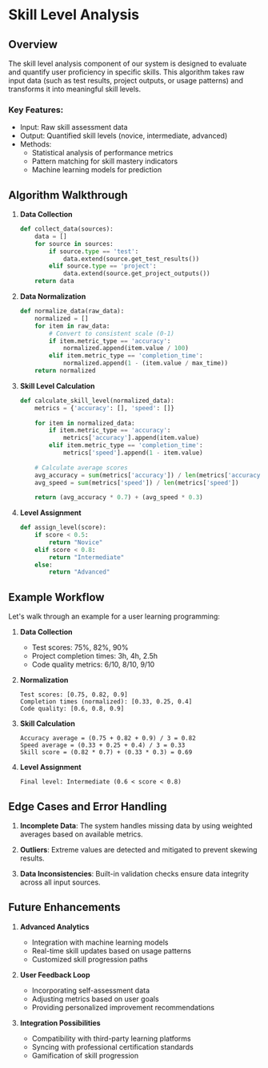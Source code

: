 # Skill Level Analysis

## Overview

The skill level analysis component of our system is designed to evaluate and quantify user proficiency in specific skills. This algorithm takes raw input data (such as test results, project outputs, or usage patterns) and transforms it into meaningful skill levels.

### Key Features:
- Input: Raw skill assessment data
- Output: Quantified skill levels (novice, intermediate, advanced)
- Methods: 
  - Statistical analysis of performance metrics
  - Pattern matching for skill mastery indicators
  - Machine learning models for prediction

## Algorithm Walkthrough

1. **Data Collection**
   ```python
   def collect_data(sources):
       data = []
       for source in sources:
           if source.type == 'test':
               data.extend(source.get_test_results())
           elif source.type == 'project':
               data.extend(source.get_project_outputs())
       return data
   ```

2. **Data Normalization**
   ```python
   def normalize_data(raw_data):
       normalized = []
       for item in raw_data:
           # Convert to consistent scale (0-1)
           if item.metric_type == 'accuracy':
               normalized.append(item.value / 100)
           elif item.metric_type == 'completion_time':
               normalized.append(1 - (item.value / max_time))
       return normalized
   ```

3. **Skill Level Calculation**
   ```python
   def calculate_skill_level(normalized_data):
       metrics = {'accuracy': [], 'speed': []}
       
       for item in normalized_data:
           if item.metric_type == 'accuracy':
               metrics['accuracy'].append(item.value)
           elif item.metric_type == 'completion_time':
               metrics['speed'].append(1 - item.value)
       
       # Calculate average scores
       avg_accuracy = sum(metrics['accuracy']) / len(metrics['accuracy'])
       avg_speed = sum(metrics['speed']) / len(metrics['speed'])
       
       return (avg_accuracy * 0.7) + (avg_speed * 0.3)
   ```

4. **Level Assignment**
   ```python
   def assign_level(score):
       if score < 0.5:
           return "Novice"
       elif score < 0.8:
           return "Intermediate"
       else:
           return "Advanced"
   ```

## Example Workflow

Let's walk through an example for a user learning programming:

1. **Data Collection**
   - Test scores: 75%, 82%, 90%
   - Project completion times: 3h, 4h, 2.5h
   - Code quality metrics: 6/10, 8/10, 9/10

2. **Normalization**
   ```
   Test scores: [0.75, 0.82, 0.9]
   Completion times (normalized): [0.33, 0.25, 0.4]
   Code quality: [0.6, 0.8, 0.9]
   ```

3. **Skill Calculation**
   ```
   Accuracy average = (0.75 + 0.82 + 0.9) / 3 = 0.82
   Speed average = (0.33 + 0.25 + 0.4) / 3 = 0.33
   Skill score = (0.82 * 0.7) + (0.33 * 0.3) = 0.69
   ```

4. **Level Assignment**
   ```
   Final level: Intermediate (0.6 < score < 0.8)
   ```

## Edge Cases and Error Handling

1. **Incomplete Data**: The system handles missing data by using weighted averages based on available metrics.

2. **Outliers**: Extreme values are detected and mitigated to prevent skewing results.

3. **Data Inconsistencies**: Built-in validation checks ensure data integrity across all input sources.

## Future Enhancements

1. **Advanced Analytics**
   - Integration with machine learning models
   - Real-time skill updates based on usage patterns
   - Customized skill progression paths

2. **User Feedback Loop**
   - Incorporating self-assessment data
   - Adjusting metrics based on user goals
   - Providing personalized improvement recommendations

3. **Integration Possibilities**
   - Compatibility with third-party learning platforms
   - Syncing with professional certification standards
   - Gamification of skill progression
